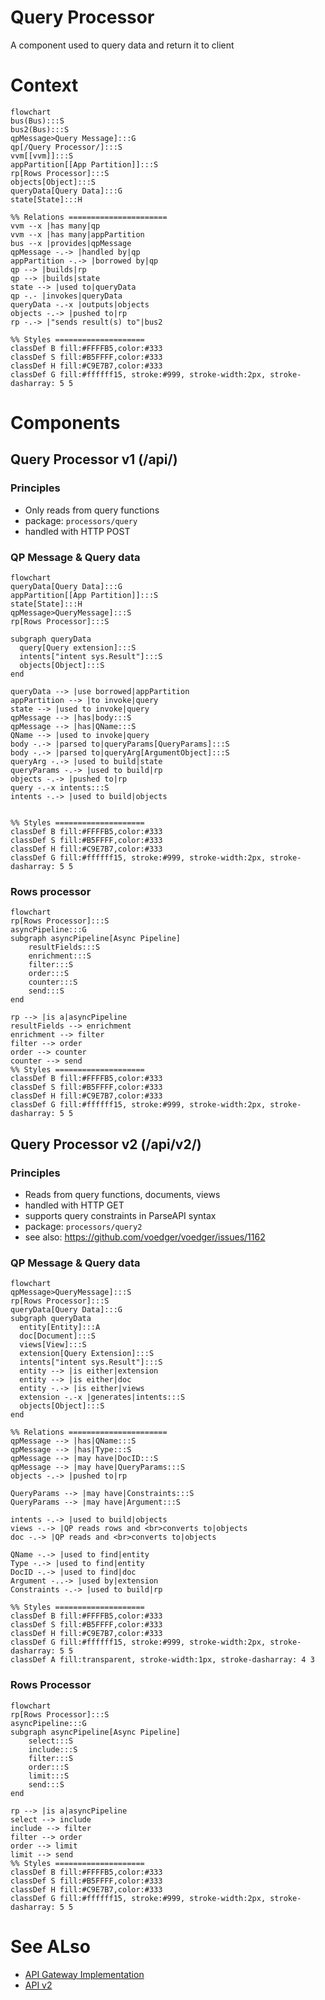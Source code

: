 # Query Processor
A component used to query data and return it to client

# Context
```mermaid
flowchart
bus(Bus):::S
bus2(Bus):::S
qpMessage>Query Message]:::G
qp[/Query Processor/]:::S
vvm[[vvm]]:::S
appPartition[[App Partition]]:::S
rp[Rows Processor]:::S
objects[Object]:::S
queryData[Query Data]:::G
state[State]:::H

%% Relations ======================
vvm --x |has many|qp
vvm --x |has many|appPartition
bus --x |provides|qpMessage
qpMessage -.-> |handled by|qp
appPartition -.-> |borrowed by|qp
qp --> |builds|rp
qp --> |builds|state
state --> |used to|queryData
qp -.- |invokes|queryData
queryData -.-x |outputs|objects
objects -.-> |pushed to|rp
rp -.-> |"sends result(s) to"|bus2

%% Styles ====================
classDef B fill:#FFFFB5,color:#333
classDef S fill:#B5FFFF,color:#333
classDef H fill:#C9E7B7,color:#333
classDef G fill:#ffffff15, stroke:#999, stroke-width:2px, stroke-dasharray: 5 5
```

# Components
## Query Processor v1 (/api/)
### Principles
- Only reads from query functions
- package: `processors/query`
- handled with HTTP POST

### QP Message & Query data
```mermaid
flowchart
queryData[Query Data]:::G
appPartition[[App Partition]]:::S
state[State]:::H
qpMessage>QueryMessage]:::S
rp[Rows Processor]:::S

subgraph queryData
  query[Query extension]:::S
  intents["intent sys.Result"]:::S
  objects[Object]:::S
end

queryData --> |use borrowed|appPartition
appPartition --> |to invoke|query
state --> |used to invoke|query
qpMessage --> |has|body:::S
qpMessage --> |has|QName:::S
QName --> |used to invoke|query
body -.-> |parsed to|queryParams[QueryParams]:::S
body -.-> |parsed to|queryArg[ArgumentObject]:::S
queryArg -.-> |used to build|state
queryParams -.-> |used to build|rp
objects -.-> |pushed to|rp
query -.-x intents:::S
intents -.-> |used to build|objects


%% Styles ====================
classDef B fill:#FFFFB5,color:#333
classDef S fill:#B5FFFF,color:#333
classDef H fill:#C9E7B7,color:#333
classDef G fill:#ffffff15, stroke:#999, stroke-width:2px, stroke-dasharray: 5 5
```

### Rows processor
```mermaid
flowchart
rp[Rows Processor]:::S
asyncPipeline:::G
subgraph asyncPipeline[Async Pipeline]
    resultFields:::S
    enrichment:::S
    filter:::S
    order:::S
    counter:::S
    send:::S
end

rp --> |is a|asyncPipeline
resultFields --> enrichment
enrichment --> filter
filter --> order
order --> counter
counter --> send
%% Styles ====================
classDef B fill:#FFFFB5,color:#333
classDef S fill:#B5FFFF,color:#333
classDef H fill:#C9E7B7,color:#333
classDef G fill:#ffffff15, stroke:#999, stroke-width:2px, stroke-dasharray: 5 5
```

## Query Processor v2 (/api/v2/)
### Principles
- Reads from query functions, documents, views
- handled with HTTP GET
- supports query constraints in ParseAPI syntax
- package: `processors/query2`
- see also: https://github.com/voedger/voedger/issues/1162 

### QP Message & Query data
```mermaid
flowchart
qpMessage>QueryMessage]:::S
rp[Rows Processor]:::S
queryData[Query Data]:::G
subgraph queryData
  entity[Entity]:::A
  doc[Document]:::S
  views[View]:::S
  extension[Query Extension]:::S
  intents["intent sys.Result"]:::S
  entity --> |is either|extension
  entity --> |is either|doc
  entity -.-> |is either|views
  extension -.-x |generates|intents:::S
  objects[Object]:::S
end

%% Relations ======================
qpMessage --> |has|QName:::S
qpMessage --> |has|Type:::S
qpMessage --> |may have|DocID:::S
qpMessage --> |may have|QueryParams:::S
objects -.-> |pushed to|rp

QueryParams --> |may have|Constraints:::S
QueryParams --> |may have|Argument:::S

intents -.-> |used to build|objects
views -.-> |QP reads rows and <br>converts to|objects
doc -.-> |QP reads and <br>converts to|objects

QName -.-> |used to find|entity
Type -.-> |used to find|entity
DocID -.-> |used to find|doc
Argument -..-> |used by|extension
Constraints -.-> |used to build|rp

%% Styles ====================
classDef B fill:#FFFFB5,color:#333
classDef S fill:#B5FFFF,color:#333
classDef H fill:#C9E7B7,color:#333
classDef G fill:#ffffff15, stroke:#999, stroke-width:2px, stroke-dasharray: 5 5
classDef A fill:transparent, stroke-width:1px, stroke-dasharray: 4 3
```
### Rows Processor
```mermaid
flowchart
rp[Rows Processor]:::S
asyncPipeline:::G
subgraph asyncPipeline[Async Pipeline]
    select:::S
    include:::S
    filter:::S
    order:::S
    limit:::S
    send:::S
end

rp --> |is a|asyncPipeline
select --> include
include --> filter
filter --> order
order --> limit
limit --> send
%% Styles ====================
classDef B fill:#FFFFB5,color:#333
classDef S fill:#B5FFFF,color:#333
classDef H fill:#C9E7B7,color:#333
classDef G fill:#ffffff15, stroke:#999, stroke-width:2px, stroke-dasharray: 5 5
```

# See ALso
- [API Gateway Implementation](/server/design/agw.md)
- [API v2](/server/apiv2/README.md)


